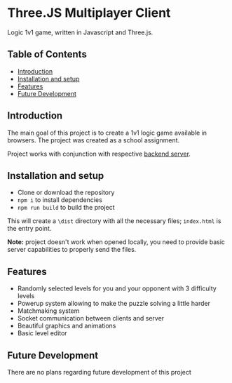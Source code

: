 # Three.JS Multiplayer Client

Logic 1v1 game, written in Javascript and Three.js.

## Table of Contents
- [Introduction](#introduction)
- [Installation and setup](#installation-and-setup)
- [Features](#features)
- [Future Development](#future-development)

## Introduction
The main goal of this project is to create a 1v1 logic game available in browsers. The project was created as a school assignment.

Project works with conjunction with respective [backend server](https://github.com/PrivPolicy/threejs-multiplayer-server).

## Installation and setup
- Clone or download the repository
- `npm i` to install dependencies
- `npm run build` to build the project

This will create a `\dist` directory with all the necessary files; `index.html` is the entry point.

**Note:** project doesn't work when opened locally, you need to provide basic server capabilities to properly send the files.

## Features
- Randomly selected levels for you and your opponent with 3 difficulty levels
- Powerup system allowing to make the puzzle solving a little harder
- Matchmaking system
- Socket communication between clients and server
- Beautiful graphics and animations
- Basic level editor

## Future Development
There are no plans regarding future development of this project